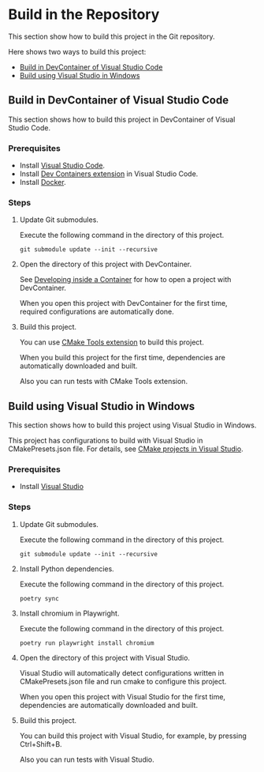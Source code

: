 # Build in the Repository

This section show how to build this project in the Git repository.

Here shows two ways to build this project:

- [Build in DevContainer of Visual Studio Code](#build-in-devcontainer-of-visual-studio-code)
- [Build using Visual Studio in Windows](#build-using-visual-studio-in-windows)

## Build in DevContainer of Visual Studio Code

This section shows how to build this project
in DevContainer of Visual Studio Code.

### Prerequisites

- Install [Visual Studio Code](https://code.visualstudio.com/).
- Install [Dev Containers extension](https://marketplace.visualstudio.com/items?itemName=ms-vscode-remote.remote-containers) in Visual Studio Code.
- Install [Docker](https://www.docker.com/).

### Steps

1. Update Git submodules.

   Execute the following command in the directory of this project.

   ```shell
   git submodule update --init --recursive
   ```

2. Open the directory of this project with DevContainer.

   See
   [Developing inside a Container](https://code.visualstudio.com/docs/devcontainers/containers)
   for how to open a project with DevContainer.

   When you open this project with DevContainer for the first time,
   required configurations are automatically done.

3. Build this project.

   You can use
   [CMake Tools extension](https://marketplace.visualstudio.com/items?itemName=ms-vscode.cmake-tools)
   to build this project.

   When you build this project for the first time,
   dependencies are automatically downloaded and built.

   Also you can run tests with CMake Tools extension.

## Build using Visual Studio in Windows

This section shows how to build this project
using Visual Studio in Windows.

This project has configurations to build with Visual Studio in CMakePresets.json file.
For details, see
[CMake projects in Visual Studio](https://learn.microsoft.com/en-us/cpp/build/cmake-projects-in-visual-studio?view=msvc-170).

### Prerequisites

- Install [Visual Studio](https://visualstudio.microsoft.com/)

### Steps

1. Update Git submodules.

   Execute the following command in the directory of this project.

   ```shell
   git submodule update --init --recursive
   ```

2. Install Python dependencies.

   Execute the following command in the directory of this project.

   ```shell
   poetry sync
   ```

3. Install chromium in Playwright.

   Execute the following command in the directory of this project.

   ```shell
   poetry run playwright install chromium
   ```

4. Open the directory of this project with Visual Studio.

   Visual Studio will automatically detect configurations written in CMakePresets.json file
   and run cmake to configure this project.

   When you open this project with Visual Studio for the first time,
   dependencies are automatically downloaded and built.

5. Build this project.

   You can build this project with Visual Studio, for example, by pressing Ctrl+Shift+B.

   Also you can run tests with Visual Studio.
